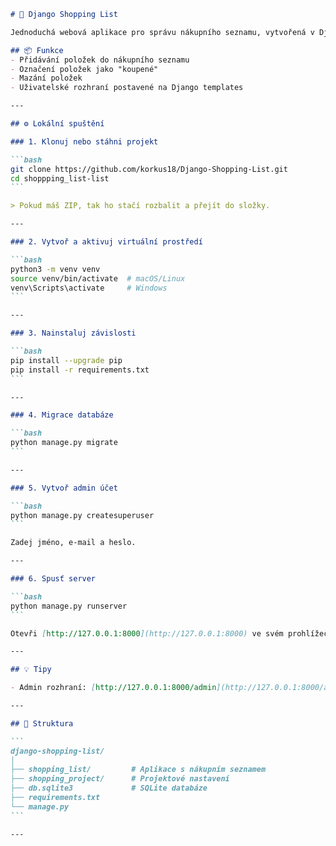 ````markdown
# 🍎 Django Shopping List

Jednoduchá webová aplikace pro správu nákupního seznamu, vytvořená v Django.

## 📦 Funkce
- Přidávání položek do nákupního seznamu
- Označení položek jako "koupené"
- Mazání položek
- Uživatelské rozhraní postavené na Django templates

---

## ⚙️ Lokální spuštění

### 1. Klonuj nebo stáhni projekt

```bash
git clone https://github.com/korkus18/Django-Shopping-List.git
cd shoppping_list-list
```

> Pokud máš ZIP, tak ho stačí rozbalit a přejít do složky.

---

### 2. Vytvoř a aktivuj virtuální prostředí

```bash
python3 -m venv venv
source venv/bin/activate  # macOS/Linux
venv\Scripts\activate     # Windows
```

---

### 3. Nainstaluj závislosti

```bash
pip install --upgrade pip
pip install -r requirements.txt
```

---

### 4. Migrace databáze

```bash
python manage.py migrate
```

---

### 5. Vytvoř admin účet

```bash
python manage.py createsuperuser
```

Zadej jméno, e-mail a heslo.

---

### 6. Spusť server

```bash
python manage.py runserver
```

Otevři [http://127.0.0.1:8000](http://127.0.0.1:8000) ve svém prohlížeči.

---

## 💡 Tipy

- Admin rozhraní: [http://127.0.0.1:8000/admin](http://127.0.0.1:8000/admin)

---

## 📁 Struktura

```
django-shopping-list/
│
├── shopping_list/         # Aplikace s nákupním seznamem
├── shopping_project/      # Projektové nastavení
├── db.sqlite3             # SQLite databáze
├── requirements.txt
└── manage.py
```

---

